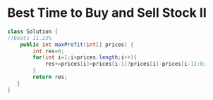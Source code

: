 # Best Time to Buy and Sell Stock II

```java
class Solution {
//beats 11.23%
    public int maxProfit(int[] prices) {
        int res=0;
        for(int i=1;i<prices.length;i++){
            res+=prices[i]>prices[i-1]?prices[i]-prices[i-1]:0;
        }
        return res;
   }
}
```